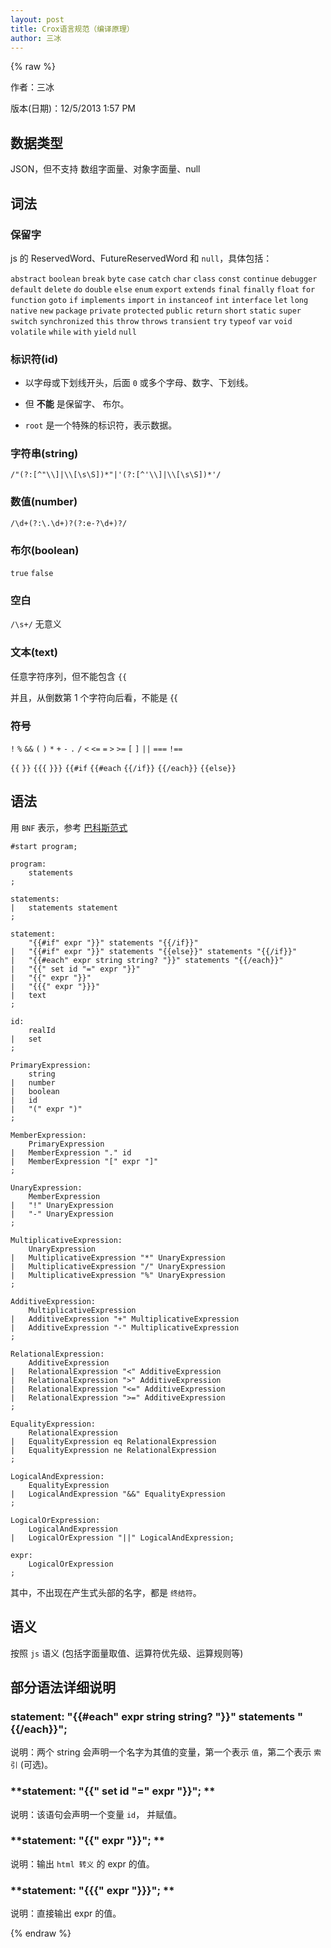 ```yaml
---
layout: post
title: Crox语言规范（编译原理）
author: 三冰
---
```


{% raw %}

作者：三冰

版本(日期)：12/5/2013 1:57 PM

## 数据类型

JSON，但不支持 数组字面量、对象字面量、null

## 词法

### 保留字

js 的 ReservedWord、FutureReservedWord 和 `null`，具体包括：

`abstract` `boolean` `break` `byte` `case` `catch` `char` `class` `const` `continue` `debugger` `default` `delete` `do` `double` `else` `enum` `export` `extends` `final` `finally` `float` `for` `function` `goto` `if` `implements` `import` `in` `instanceof` `int` `interface` `let` `long` `native` `new` `package` `private` `protected` `public` `return` `short` `static` `super` `switch` `synchronized` `this` `throw` `throws` `transient` `try` `typeof` `var` `void` `volatile` `while` `with` `yield` `null`

### 标识符(id)

- 以字母或下划线开头，后面 `0` 或多个字母、数字、下划线。

- 但 **不能** 是保留字、 布尔。

- `root` 是一个特殊的标识符，表示数据。 

### 字符串(string)

`/"(?:[^"\\]|\\[\s\S])*"|'(?:[^'\\]|\\[\s\S])*'/ `

### 数值(number)

`/\d+(?:\.\d+)?(?:e-?\d+)?/`

### 布尔(boolean)

`true` `false`

### 空白 

`/\s+/` 无意义

### 文本(text)

任意字符序列，但不能包含 `{{`

并且，从倒数第 1 个字符向后看，不能是 {{ 

### 符号 

`!` `%` `&&` `(` `)` `*` `+` `-` `.` `/` `<` `<=` `=` `>` `>=` `[` `]` `||` `===` `!==`

`{{` `}}` `{{{` `}}}` `{{#if` `{{#each` `{{/if}}` `{{/each}}` `{{else}}`

## 语法

用 `BNF` 表示，参考 [巴科斯范式](http://zh.wikipedia.org/wiki/%E5%B7%B4%E7%A7%91%E6%96%AF%E8%8C%83%E5%BC%8F)

```
#start program;

program:
    statements
;

statements:
|   statements statement
;

statement:
    "{{#if" expr "}}" statements "{{/if}}"
|   "{{#if" expr "}}" statements "{{else}}" statements "{{/if}}"
|   "{{#each" expr string string? "}}" statements "{{/each}}"
|   "{{" set id "=" expr "}}"
|   "{{" expr "}}"
|   "{{{" expr "}}}"
|   text
;

id:
    realId 
|   set
; 

PrimaryExpression:
    string
|   number
|   boolean
|   id
|   "(" expr ")"
;

MemberExpression:
    PrimaryExpression
|   MemberExpression "." id
|   MemberExpression "[" expr "]" 
;

UnaryExpression:
    MemberExpression
|   "!" UnaryExpression
|   "-" UnaryExpression
; 

MultiplicativeExpression:
    UnaryExpression
|   MultiplicativeExpression "*" UnaryExpression
|   MultiplicativeExpression "/" UnaryExpression
|   MultiplicativeExpression "%" UnaryExpression
;

AdditiveExpression:
    MultiplicativeExpression
|   AdditiveExpression "+" MultiplicativeExpression
|   AdditiveExpression "-" MultiplicativeExpression
;

RelationalExpression:
    AdditiveExpression
|   RelationalExpression "<" AdditiveExpression
|   RelationalExpression ">" AdditiveExpression
|   RelationalExpression "<=" AdditiveExpression
|   RelationalExpression ">=" AdditiveExpression
;

EqualityExpression:
    RelationalExpression
|   EqualityExpression eq RelationalExpression
|   EqualityExpression ne RelationalExpression
;

LogicalAndExpression:
    EqualityExpression
|   LogicalAndExpression "&&" EqualityExpression
;

LogicalOrExpression:
    LogicalAndExpression
|   LogicalOrExpression "||" LogicalAndExpression;

expr:
    LogicalOrExpression
;

```

其中，不出现在产生式头部的名字，都是 `终结符`。

## 语义

按照 `js` 语义 (包括字面量取值、运算符优先级、运算规则等)

## 部分语法详细说明

### **statement: "{{#each" expr string string? "}}" statements "{{/each}}";**

说明：两个 string 会声明一个名字为其值的变量，第一个表示 `值`，第二个表示 `索引` (可选)。

### **statement: "{{" set id "=" expr "}}"; **

说明：该语句会声明一个变量 `id`， 并赋值。 

### **statement: "{{" expr "}}"; **

说明：输出 `html 转义` 的 expr 的值。

### **statement: "{{{" expr "}}}"; **

说明：直接输出 expr 的值。




{% endraw %}